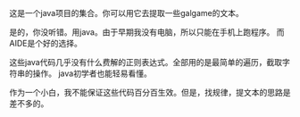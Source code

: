 这是一个java项目的集合。你可以用它去提取一些galgame的文本。

  是的，你没听错。用java。由于早期我没有电脑，所以只能在手机上跑程序。
而AIDE是个好的选择。

  这些java代码几乎没有什么费解的正则表达式。全部用的是最简单的遍历，截取字符串的操作。
java初学者也能轻易看懂。

  作为一个小白，我不能保证这些代码百分百生效。但是，找规律，提文本的思路是差不多的。
